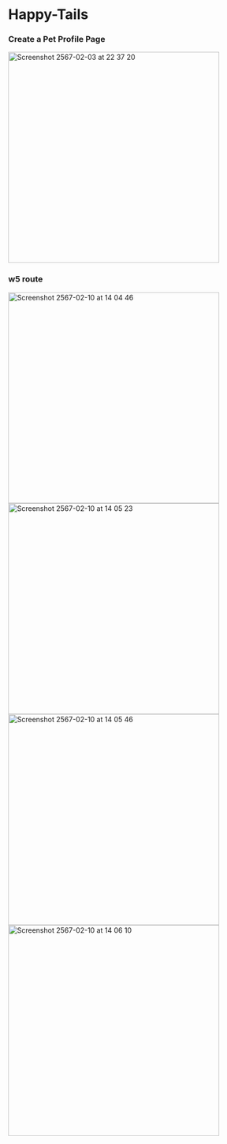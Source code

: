 # Happy-Tails

### Create a Pet Profile Page
<img width="428" alt="Screenshot 2567-02-03 at 22 37 20" src="https://github.com/supithcha/Happy-Tails/assets/106173639/7a2fed38-2af2-41cf-8772-a5768af70a06">

### w5 route <br>
<img width="428" alt="Screenshot 2567-02-10 at 14 04 46" src="https://github.com/supithcha/ITCS424_Lab-Exercise/assets/106173639/501bd8be-5635-44f8-bf98-79a732923c8c"> <br>
<img width="428" alt="Screenshot 2567-02-10 at 14 05 23" src="https://github.com/supithcha/ITCS424_Lab-Exercise/assets/106173639/557c231c-fe13-4758-a51e-d9770a343e32"> <br>
<img width="428" alt="Screenshot 2567-02-10 at 14 05 46" src="https://github.com/supithcha/ITCS424_Lab-Exercise/assets/106173639/2203ee20-c659-46eb-a329-8d4aa49cea5c"> <br>
<img width="428" alt="Screenshot 2567-02-10 at 14 06 10" src="https://github.com/supithcha/ITCS424_Lab-Exercise/assets/106173639/77a809ea-f469-4bce-8842-27b8e3fa3682"> <br>

